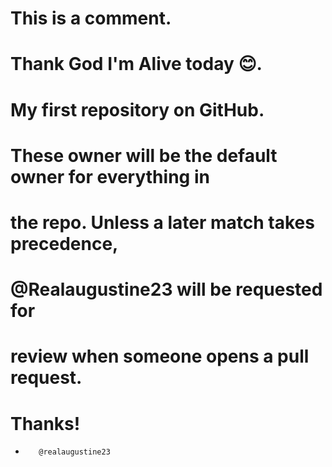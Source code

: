 # This is a comment.
# Thank God I'm Alive today 😊.

# My first repository on GitHub.
# These owner will be the default owner for everything in
# the repo. Unless a later match takes precedence,
# @Realaugustine23 will be requested for
# review when someone opens a pull request.
# Thanks!
*        @realaugustine23
